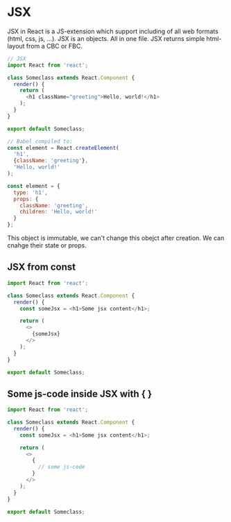 # JSX
JSX in React is a JS-extension which support including of all web formats (html, css, js, ...). JSX is an objects.
All in one file. JSX returns simple html-layout from a CBC or FBC.

```js
// JSX
import React from 'react';

class Someclass extends React.Component {
  render() {
    return (
      <h1 className="greeting">Hello, world!</h1>
    );
  }
}

export default Someclass;

// Babel compiled to:
const element = React.createElement(
  'h1',
  {className: 'greeting'},
  'Hello, world!'
);

const element = {
  type: 'h1',
  props: {
    className: 'greeting',
    children: 'Hello, world!'
  }
};
```

This object is immutable, we can't change this obejct after creation. We can cnahge their state or props. 

## JSX from const
```js
import React from 'react';

class Someclass extends React.Component {
  render() {
    const someJsx = <h1>Some jsx content</h1>;

    return (
      <>
        {someJsx}
      </>
    );
  }
}

export default Someclass;
```

## Some js-code inside JSX with { }
```js
import React from 'react';

class Someclass extends React.Component {
  render() {
    const someJsx = <h1>Some jsx content</h1>;

    return (
      <>
        { 
          // some js-code
        }
      </>
    );
  }
}

export default Someclass;
```
